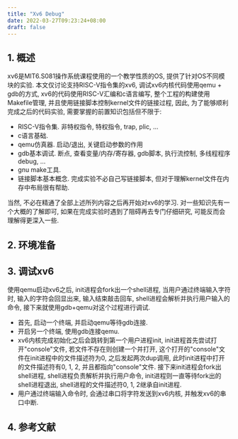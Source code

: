 ```yaml
---
title: "Xv6 Debug"
date: 2022-03-27T09:23:24+08:00
draft: false
---
```


## 1. 概述

xv6是MIT6.S081操作系统课程使用的一个教学性质的OS, 提供了针对OS不同模块的实验. 本文仅讨论支持RISC-V指令集的xv6, 调试xv6内核代码使用qemu + gdb的方式, xv6的代码使用RISC-V汇编和c语言编写, 整个工程的构建使用Makefile管理, 并且使用链接脚本控制kernel文件的链接过程, 因此, 为了能够顺利完成之后的代码实验, 需要掌握的前置知识包括但不限于:

- RISC-V指令集. 非特权指令, 特权指令, trap, plic, ...
- c语言基础.
- qemu仿真器. 启动/退出, 关键启动参数的作用
- gdb基本调试. 断点, 查看变量/内存/寄存器, gdb脚本, 执行流控制, 多线程程序debug, ...
- gnu make工具.
- 链接脚本基本概念. 完成实验不必自己写链接脚本, 但对于理解kernel文件在内存中布局很有帮助.

当然, 不必在精通了全部上述所列内容之后再开始对xv6的学习. 对一些知识先有一个大概的了解即可, 如果在完成实验时遇到了阻碍再去专门仔细研究, 可能反而会理解得更深入一些.

## 2. 环境准备



## 3. 调试xv6

使用qemu启动xv6之后, init进程会fork出一个shell进程, 当用户通过终端输入字符时, 输入的字符会回显出来, 输入结束敲击回车, shell进程会解析并执行用户输入的命令, 接下来就使用gdb+qemu对这个过程进行调试.

- 首先, 启动一个终端, 并启动qemu等待gdb连接.
- 开启另一个终端, 使用gdb连接qemu.
- xv6内核完成初始化之后会跳转到第一个用户进程init, init进程首先尝试打开"console"文件, 若文件不存在则创建一个并打开, 这个打开的"console"文件在init进程中的文件描述符为0, 之后发起两次dup调用, 此时init进程中打开的文件描述符有0, 1, 2, 并且都指向"console"文件. 接下来init进程会fork出shell进程, shell进程负责解析并执行用户命令, init进程则一直等待fork出的shell进程退出, shell进程的文件描述符0, 1, 2继承自init进程.
- 用户通过终端输入命令时, 会通过串口将字符发送到xv6内核, 并触发xv6的串口中断.

## 4. 参考文献
